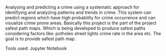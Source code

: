 Analysing and predicting a crime using a systematic approach for identifying and analyzing patterns and trends in crime. 
This system can predict regions which have high probability for crime occurrence and can visualize crime prone areas.
Basically this project is the part of the project safest path maps. Which is being developed to produce safest paths considering 
factors like:
potholes
street lights
crime rate in the area etc.
The goal is to provide safest path map.
 
Tools used: Jupyter Notebook
